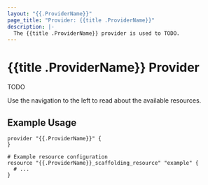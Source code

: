 ```yaml
---
layout: "{{.ProviderName}}"
page_title: "Provider: {{title .ProviderName}}"
description: |-
  The {{title .ProviderName}} provider is used to TODO.
---
```


# {{title .ProviderName}} Provider

TODO

Use the navigation to the left to read about the available resources.

## Example Usage

```hcl
provider "{{.ProviderName}}" {
}

# Example resource configuration
resource "{{.ProviderName}}_scaffolding_resource" "example" {
  # ...
}
```
